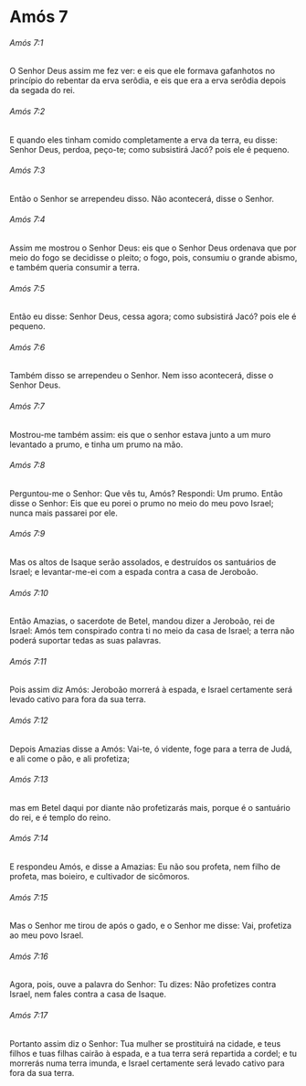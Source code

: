 # Amós 7

###### Amós 7:1

O Senhor Deus assim me fez ver: e eis que ele formava gafanhotos no princípio do rebentar da erva serôdia, e eis que era a erva serôdia depois da segada do rei.

###### Amós 7:2

E quando eles tinham comido completamente a erva da terra, eu disse: Senhor Deus, perdoa, peço-te; como subsistirá Jacó? pois ele é pequeno.

###### Amós 7:3

Então o Senhor se arrependeu disso. Não acontecerá, disse o Senhor.

###### Amós 7:4

Assim me mostrou o Senhor Deus: eis que o Senhor Deus ordenava que por meio do fogo se decidisse o pleito; o fogo, pois, consumiu o grande abismo, e também queria consumir a terra.

###### Amós 7:5

Então eu disse: Senhor Deus, cessa agora; como subsistirá Jacó? pois ele é pequeno.

###### Amós 7:6

Também disso se arrependeu o Senhor. Nem isso acontecerá, disse o Senhor Deus.

###### Amós 7:7

Mostrou-me também assim: eis que o senhor estava junto a um muro levantado a prumo, e tinha um prumo na mão.

###### Amós 7:8

Perguntou-me o Senhor: Que vês tu, Amós? Respondi: Um prumo. Então disse o Senhor: Eis que eu porei o prumo no meio do meu povo Israel; nunca mais passarei por ele.

###### Amós 7:9

Mas os altos de Isaque serão assolados, e destruídos os santuários de Israel; e levantar-me-ei com a espada contra a casa de Jeroboão.

###### Amós 7:10

Então Amazias, o sacerdote de Betel, mandou dizer a Jeroboão, rei de Israel: Amós tem conspirado contra ti no meio da casa de Israel; a terra não poderá suportar tedas as suas palavras.

###### Amós 7:11

Pois assim diz Amós: Jeroboão morrerá à espada, e Israel certamente será levado cativo para fora da sua terra.

###### Amós 7:12

Depois Amazias disse a Amós: Vai-te, ó vidente, foge para a terra de Judá, e ali come o pão, e ali profetiza;

###### Amós 7:13

mas em Betel daqui por diante não profetizarás mais, porque é o santuário do rei, e é templo do reino.

###### Amós 7:14

E respondeu Amós, e disse a Amazias: Eu não sou profeta, nem filho de profeta, mas boieiro, e cultivador de sicômoros.

###### Amós 7:15

Mas o Senhor me tirou de após o gado, e o Senhor me disse: Vai, profetiza ao meu povo Israel.

###### Amós 7:16

Agora, pois, ouve a palavra do Senhor: Tu dizes: Não profetizes contra Israel, nem fales contra a casa de Isaque.

###### Amós 7:17

Portanto assim diz o Senhor: Tua mulher se prostituirá na cidade, e teus filhos e tuas filhas cairão à espada, e a tua terra será repartida a cordel; e tu morrerás numa terra imunda, e Israel certamente será levado cativo para fora da sua terra.

